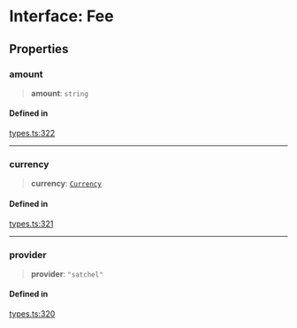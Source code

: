 # Interface: Fee

## Properties

### amount

> **amount**: `string`

#### Defined in

[types.ts:322](https://github.com/monerium/js-monorepo/blob/main/packages/sdk/src/types.ts#L322)

***

### currency

> **currency**: [`Currency`](/docs/packages/SDK/enumerations/Currency.md)

#### Defined in

[types.ts:321](https://github.com/monerium/js-monorepo/blob/main/packages/sdk/src/types.ts#L321)

***

### provider

> **provider**: `"satchel"`

#### Defined in

[types.ts:320](https://github.com/monerium/js-monorepo/blob/main/packages/sdk/src/types.ts#L320)
